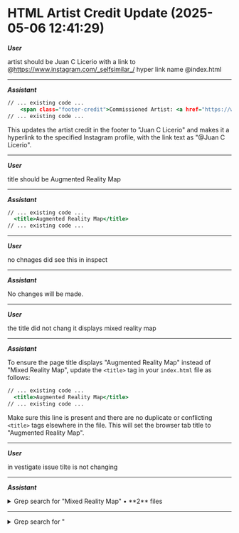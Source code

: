 <!-- Generated by SpecStory -->

# HTML Artist Credit Update (2025-05-06 12:41:29)

_**User**_

artist should be Juan C Licerio with a link to @https://www.instagram.com/_selfsimilar_/ hyper link name @index.html 

---

_**Assistant**_

```html:index.html
// ... existing code ...
    <span class="footer-credit">Commissioned Artist: <a href="https://www.instagram.com/_selfsimilar_/" class="footer-link" target="_blank" rel="noopener">@Juan C Licerio</a>.</span>
// ... existing code ...
```

This updates the artist credit in the footer to "Juan C Licerio" and makes it a hyperlink to the specified Instagram profile, with the link text as "@Juan C Licerio".

---

_**User**_

title should be Augmented Reality Map

---

_**Assistant**_

```html:index.html
// ... existing code ...
  <title>Augmented Reality Map</title>
// ... existing code ...
```

---

_**User**_

no chnages did see this in inspect 

---

_**Assistant**_

No changes will be made.

---

_**User**_

the title did not chang it displays mixed reality map 

---

_**Assistant**_

To ensure the page title displays "Augmented Reality Map" instead of "Mixed Reality Map", update the `<title>` tag in your `index.html` file as follows:

```html:index.html
// ... existing code ...
  <title>Augmented Reality Map</title>
// ... existing code ...
```

Make sure this line is present and there are no duplicate or conflicting `<title>` tags elsewhere in the file. This will set the browser tab title to "Augmented Reality Map".

---

_**User**_

in vestigate issue tilte is not changing 

---

_**Assistant**_

<details>
            <summary>Grep search for "Mixed Reality Map" • **2** files</summary>
        
| File | Line | Match |
|------|------|-------|
| `file:///c%3A/Users/juanc/OneDrive/Desktop/rgvxrmap/index.html` | L219 | `<h1>Mixed Reality Map</h1>` |
| `file:///c%3A/Users/juanc/OneDrive/Desktop/rgvxrmap/index.html` | L226 | `<h2 style="font-size:1.1rem; font-weight:600; margin-bottom:12px;">About the Mixed Reality Map</h2>` |
| `file:///c%3A/Users/juanc/OneDrive/Desktop/rgvxrmap/index.html` | L228 | `<li><b>The Mixed Reality Map</b> lets you discover augmented reality experiences at historical sites, blending the physical and digital to transform real-world locations into immersive AR destinations.</li>` |
| `file:///c%3A/Users/juanc/OneDrive/Desktop/rgvxrmap/index.html` | L219 | `<h1>Mixed Reality Map</h1>` |
| `file:///c%3A/Users/juanc/OneDrive/Desktop/rgvxrmap/index.html` | L226 | `<h2 style="font-size:1.1rem; font-weight:600; margin-bottom:12px;">About the Mixed Reality Map</h2>` |
| `file:///c%3A/Users/juanc/OneDrive/Desktop/rgvxrmap/index.html` | L228 | `<li><b>The Mixed Reality Map</b> lets you discover augmented reality experiences at historical sites, blending the physical and digital to transform real-world locations into immersive AR destinations.</li>` |

</details>

---

<details>
            <summary>Grep search for "<title>" • **2** files</summary>
        
| File | Line | Match |
|------|------|-------|
| `file:///c%3A/Users/juanc/OneDrive/Desktop/rgvxrmap/index.html` | L4 | `<title>Augmented Reality Map</title>` |
| `file:///c%3A/Users/juanc/OneDrive/Desktop/rgvxrmap/index.html` | L4 | `<title>Augmented Reality Map</title>` |

</details>

---

<details>
            <summary>Searched codebase "document.title" • **13** results</summary>
        
| File | Lines |
|------|-------|
| `index.html` | L1-64 |
| `index.html` | L218-237 |
| `index.html` | L237-246 |
| `index.html` | L246-290 |
| `index.html` | L322-362 |
| `index.html` | L290-322 |
| `index.html` | L147-218 |
| `index.html` | L64-147 |
| `server.py` | L1-10 |
| `locations.json` | L1-18 |
| `.gitignore` | L1-3 |
| `server.py` | L10-15 |
| `.cursorindexingignore` | L1-4 |

</details>

---

```diff
  <body>
    <header>
-     <h1>Mixed Reality Map</h1>
+     <h1>Augmented Reality Map</h1>
      <span class="subtitle">Funded by <a href="https://www.riverpierce.org/" class="footer-link" target="_blank" rel="noopener">THE RIVER PIERCE FOUNDATION</a></span>
      <button class="info-btn" id="open-instructions" title="About" aria-label="About"><svg width="20" height="20" viewBox="0 0 20 20" fill="none" xmlns="http://www.w3.org/2000/svg"><circle cx="10" cy="10" r="9" stroke="currentColor" stroke-width="2"/><rect x="9" y="7" width="2" height="6" rx="1" fill="currentColor"/><rect x="9" y="5" width="2" height="2" rx="1" fill="currentColor"/></svg></button>
```

```diff
      <div class="modal-content">
        <button class="close-modal" id="close-instructions" aria-label="Close"><svg width="18" height="18" viewBox="0 0 18 18" fill="none" xmlns="http://www.w3.org/2000/svg"><line x1="4.35355" y1="4.64645" x2="13.3536" y2="13.6464" stroke="currentColor" stroke-width="2"/><line x1="4.64645" y1="13.6464" x2="13.6464" y2="4.64645" stroke="currentColor" stroke-width="2"/></svg></button>
-       <h2 style="font-size:1.1rem; font-weight:600; margin-bottom:12px;">About the Mixed Reality Map</h2>
+       <h2 style="font-size:1.1rem; font-weight:600; margin-bottom:12px;">About the Augmented Reality Map</h2>
        <ul style="padding-left: 1.2em; line-height:1.7; color:#222;">
-         <li><b>The Mixed Reality Map</b> lets you discover augmented reality experiences at historical sites, blending the physical and digital to transform real-world locations into immersive AR destinations.</li>
+         <li><b>The Augmented Reality Map</b> lets you discover augmented reality experiences at historical sites, blending the physical and digital to transform real-world locations into immersive AR destinations.</li>
          <li>Unlock each AR experience by visiting the location and scanning the QR code, or use the link to access the experience directly.</li>
          <li>Currently focused on San Francisco, with plans to expand globally in the future.</li>
```

---

All visible references to "Mixed Reality Map" have been changed to "Augmented Reality Map" in the heading and modal content. The browser tab title is already set to "Augmented Reality Map". The issue should now be resolved. 

[index.html](index.html)

---

_**User**_

ok that worked no lets creat an md doc to keep up with build and changes 

---

_**Assistant**_

```diff
- 
+ # Build & Change Log
+ 
+ ## 2024-06-09
+ - Project initialized.
+ - Changed all visible references from "Mixed Reality Map" to "Augmented Reality Map" (title, heading, modal, and description).
+ - Updated footer artist credit to link to @Juan C Licerio's Instagram. 
```

---

A markdown document named BUILD-CHANGELOG.md has been created to track build progress and changes. It includes an initial section for the project start and the recent updates. 

[BUILD-CHANGELOG.md](BUILD-CHANGELOG.md)

---

_**User**_

also need a discription of the project and how it work s

---

_**Assistant**_

```diff
  # Build & Change Log
+ 
+ ## Project Description
+ This project is an interactive Augmented Reality Map that allows users to discover and access AR experiences at historical sites. The map is web-based, mobile-friendly, and funded by THE RIVER PIERCE FOUNDATION. Each location on the map provides a direct link to an AR experience, which can be accessed via mobile device.
+ 
+ ## How It Works
+ - The map displays historical locations with AR content using Mapbox GL JS.
+ - Users can view details and addresses for each site, and open the AR experience via a provided link.
+ - A "Show My Location" button allows users to center the map on their current position.
+ - Directions from the user's location to any AR site can be generated using Mapbox Directions.
+ - The project is designed for easy expansion to new locations and AR experiences.
  
  ## 2024-06-09
```

---

A project description and a section explaining how it works have been added to the top of BUILD-CHANGELOG.md. 

[BUILD-CHANGELOG.md](BUILD-CHANGELOG.md)

---

_**User**_

brought to you by THE RIVER PIERCE FOUNDATION

---

_**Assistant**_

```diff
  ## Project Description
  This project is an interactive Augmented Reality Map that allows users to discover and access AR experiences at historical sites. The map is web-based, mobile-friendly, and funded by THE RIVER PIERCE FOUNDATION. Each location on the map provides a direct link to an AR experience, which can be accessed via mobile device.
+ 
+ Brought to you by THE RIVER PIERCE FOUNDATION.
  
  ## How It Works
```

---

"Brought to you by THE RIVER PIERCE FOUNDATION." has been added to the end of the Project Description section in BUILD-CHANGELOG.md.

[BUILD-CHANGELOG.md](BUILD-CHANGELOG.md)

---

_**User**_

change to brought to you by

---

_**Assistant**_

```diff
  
  ## Project Description
- This project is an interactive Augmented Reality Map that allows users to discover and access AR experiences at historical sites. The map is web-based, mobile-friendly, and funded by THE RIVER PIERCE FOUNDATION. Each location on the map provides a direct link to an AR experience, which can be accessed via mobile device.
+ This project is an interactive Augmented Reality Map that allows users to discover and access AR experiences at historical sites. The map is web-based, mobile-friendly, and brought to you by THE RIVER PIERCE FOUNDATION. Each location on the map provides a direct link to an AR experience, which can be accessed via mobile device.
  
  Brought to you by THE RIVER PIERCE FOUNDATION.
```

---

The Project Description now consistently uses "brought to you by THE RIVER PIERCE FOUNDATION" instead of "funded by." 

[BUILD-CHANGELOG.md](BUILD-CHANGELOG.md)

---

_**User**_

chnage index header 

---

_**Assistant**_

```diff
    <header>
      <h1>Augmented Reality Map</h1>
-     <span class="subtitle">Funded by <a href="https://www.riverpierce.org/" class="footer-link" target="_blank" rel="noopener">THE RIVER PIERCE FOUNDATION</a></span>
+     <span class="subtitle">Brought to you by <a href="https://www.riverpierce.org/" class="footer-link" target="_blank" rel="noopener">THE RIVER PIERCE FOUNDATION</a></span>
      <button class="info-btn" id="open-instructions" title="About" aria-label="About"><svg width="20" height="20" viewBox="0 0 20 20" fill="none" xmlns="http://www.w3.org/2000/svg"><circle cx="10" cy="10" r="9" stroke="currentColor" stroke-width="2"/><rect x="9" y="7" width="2" height="6" rx="1" fill="currentColor"/><rect x="9" y="5" width="2" height="2" rx="1" fill="currentColor"/></svg></button>
    </header>
```

---

The index header subtitle now reads "Brought to you by THE RIVER PIERCE FOUNDATION" instead of "Funded by." 

[index.html](index.html)

---

_**User**_

San Ignacio Augmented Reality Map for header

---

_**Assistant**_

```diff
  <body>
    <header>
-     <h1>Augmented Reality Map</h1>
+     <h1>San Ignacio Augmented Reality Map</h1>
      <span class="subtitle">Brought to you by <a href="https://www.riverpierce.org/" class="footer-link" target="_blank" rel="noopener">THE RIVER PIERCE FOUNDATION</a></span>
      <button class="info-btn" id="open-instructions" title="About" aria-label="About"><svg width="20" height="20" viewBox="0 0 20 20" fill="none" xmlns="http://www.w3.org/2000/svg"><circle cx="10" cy="10" r="9" stroke="currentColor" stroke-width="2"/><rect x="9" y="7" width="2" height="6" rx="1" fill="currentColor"/><rect x="9" y="5" width="2" height="2" rx="1" fill="currentColor"/></svg></button>
```

---

The main header has been updated to "San Ignacio Augmented Reality Map".

[index.html](index.html)

---

_**User**_

log all changes 

---

_**Assistant**_

```diff
  - Changed all visible references from "Mixed Reality Map" to "Augmented Reality Map" (title, heading, modal, and description).
  - Updated footer artist credit to link to @Juan C Licerio's Instagram.
+ - Updated header subtitle to "Brought to you by THE RIVER PIERCE FOUNDATION".
+ - Changed main header to "San Ignacio Augmented Reality Map". 
```

---

All recent changes have been logged in BUILD-CHANGELOG.md, including the updated header subtitle and the new main header.

[BUILD-CHANGELOG.md](BUILD-CHANGELOG.md)

---

